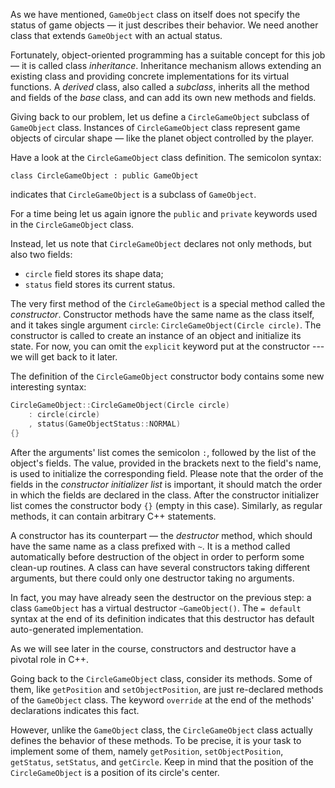 As we have mentioned, `GameObject` class on itself
does not specify the status of game objects — it just describes their behavior.
We need another class that extends `GameObject` with an actual status.

Fortunately, object-oriented programming has a suitable concept for this job —
it is called class _inheritance_.
Inheritance mechanism allows extending an existing class
and providing concrete implementations for its virtual functions.
A _derived_ class, also called a _subclass_,
inherits all the method and fields of the _base_ class,
and can add its own new methods and fields.

Giving back to our problem, let us define
a `CircleGameObject` subclass of `GameObject` class.
Instances of `CircleGameObject` class represent
game objects of circular shape — like the planet object controlled by the player.

Have a look at the `CircleGameObject` class definition.
The semicolon syntax:

```
class CircleGameObject : public GameObject
```

indicates that `CircleGameObject` is a subclass of `GameObject`.

For a time being let us again ignore the `public` and `private` keywords
used in the `CircleGameObject` class.

Instead, let us note that `CircleGameObject` declares not only methods, but also two fields:
* `circle` field stores its shape data;
* `status` field stores its current status.

[//]: # (Note that `CircleGameObject` has two sections: )
[//]: # (`public` containing its various methods, and `private` containing its data fields.)
[//]: # (All the fields and methods declared inside `public` section are visible )
[//]: # (and can be used freely outside the class.)
[//]: # (However, all the fields and methods declared inside `private` section )
[//]: # (can only be used from within the class itself --- they are invisible outside.)

The very first method of the `CircleGameObject` is a special method called the _constructor_.
Constructor methods have the same name as the class itself,
and it takes single argument `circle`: `CircleGameObject(Circle circle)`.
The constructor is called to create an instance of an object and initialize its state.
For now, you can omit the `explicit` keyword put at the constructor --- we will get back to it later.

[//]: # (TODO: explain explicit constructors)

The definition of the `CircleGameObject` constructor body contains some new interesting syntax:

```c++
CircleGameObject::CircleGameObject(Circle circle)
    : circle(circle)
    , status(GameObjectStatus::NORMAL)
{}
```

After the arguments' list comes the semicolon `:`, followed by the list of the object's fields.
The value, provided in the brackets next to the field's name, is used to initialize the corresponding field.
Please note that the order of the fields in the _constructor initializer list_ is important,
it should match the order in which the fields are declared in the class.
After the constructor initializer list comes the constructor body `{}` (empty in this case).
Similarly, as regular methods, it can contain arbitrary C++ statements.

A constructor has its counterpart — the _destructor_ method,
which should have the same name as a class prefixed with `~`.
It is a method called automatically before destruction of the object
in order to perform some clean-up routines.
A class can have several constructors taking different arguments,
but there could only one destructor taking no arguments.

In fact, you may have already seen the destructor on the previous step:
a class `GameObject` has a virtual destructor `~GameObject()`.
The `= default` syntax at the end of its definition indicates that
this destructor has default auto-generated implementation.

As we will see later in the course, constructors and destructor have a pivotal role in C++.

Going back to the `CircleGameObject` class, consider its methods.
Some of them, like `getPosition` and `setObjectPosition`, are just re-declared methods of the `GameObject` class.
The keyword `override` at the end of the methods' declarations indicates this fact.

However, unlike the `GameObject` class, the `CircleGameObject` class actually defines the behavior of these methods.
To be precise, it is your task to implement some of them,
namely `getPosition`, `setObjectPosition`, `getStatus`, `setStatus`, and `getCircle`.
Keep in mind that the position of the `CircleGameObject` is a position of its circle's center.